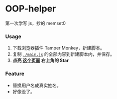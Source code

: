 # OOP-helper

第一次学写 js，抄的 memset0 

### Usage

1. 下载浏览器插件 Tamper Monkey，新建脚本。
2. 复制 [`./main.js`]([https://raw.githubusercontent.com/memset0/ioihw20-helper/master/userscript.js](https://github.com/Fuyuky/OOP-helper/blob/main/main.js)) 的全部内容到新建脚本内，并保存。
3. **点亮 [这个页面](https://github.com/memset0/ioihw20-helper)  右上角的 Star**

### Feature

* 替换用户名成真实姓名。
* 好像没了。
